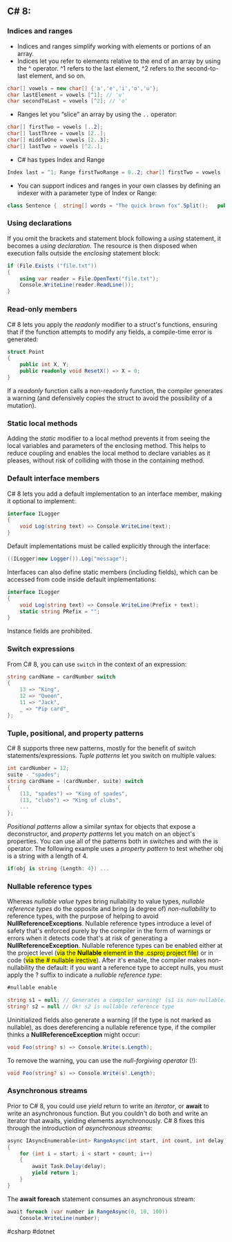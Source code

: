 ## C# 8:

### Indices and ranges

* Indices and ranges simplify working with elements or portions of an array.
* Indices let you refer to elements relative to the end of an array by using the ^ operator. ^1 refers to the last element, ^2 refers to the second-to-last element, and so on.

```csharp
char[] vowels = new char[] {'a','e','i','o','u'}; 
char lastElement = vowels [^1]; // 'u'
char secondToLast = vowels [^2]; // 'o'
```

- Ranges let you “slice” an array by using the `..` operator:

```csharp
char[] firstTwo = vowels [..2];
char[] lastThree = vowels [2..];
char[] middleOne = vowels [2..3];
char[] lastTwo = vowels [^2..];
```

* C# has types Index and Range

```csharp
Index last = ^1; Range firstTwoRange = 0..2; char[] firstTwo = vowels [firstTwoRange]; // 'a', 'e'
```

* You can support indices and ranges in your own classes by defining an indexer with a parameter type of Index or Range:

```csharp
class Sentence {  string[] words = "The quick brown fox".Split();   public string this [Index index] => words [index];  public string[] this [Range range] => words [range]; }
```

### Using declarations

If you omit the brackets and statement block following a *using* statement, it becomes a *using declaration*. The resource is then disposed when execution falls outside the *enclosing* statement block:

```csharp
if (File.Exists ("file.txt"))
{
	using var reader = File.OpenText("file.txt");
	Console.WriteLine(reader.ReadLine());
}
```

### Read-only members

C# 8 lets you apply the *readonly* modifier to a struct's functions, ensuring that if the function attempts to modify any fields, a compile-time error is generated:

```csharp
struct Point
{
	public int X, Y;
	public readonly void ResetX() => X = 0;
}
```

If a *readonly* function calls a non-readonly function, the compiler generates a warning (and defensively copies the struct to avoid the possibility of a mutation).

### Static local methods

Adding the *static* modifier to a local method prevents it from seeing the local variables and parameters of the enclosing method. This helps to reduce coupling and enables the local method to declare variables as it pleases, without risk of colliding with those in the containing method.

### Default interface members

C# 8 lets you add a default implementation to an interface member, making it optional to implement:

```csharp
interface ILogger
{
	void Log(string text) => Console.WriteLine(text);
}
```

Default implementations must be called explicitly through the interface:

```csharp
((ILogger)new Logger()).Log("message");
```

Interfaces can also define static members (including fields), which can be accessed from code inside default implementations:

```csharp
interface ILogger
{
	void Log(string text) => Console.WriteLine(Prefix + text);
	static string PRefix = "";
}
```

Instance fields are prohibited.

### Switch expressions

From C# 8, you can use `switch` in the context of an expression:

```csharp
string cardName = cardNumber switch
{
	13 => "King",
	12 => "Queen",
	11 => "Jack",
	_ => "Pip card"_
};
```

### Tuple, positional, and property patterns

C# 8 supports three new patterns, mostly for the benefit of switch statements/expressions. *Tuple patterns* let you switch on multiple values:

```csharp
int cardNumber = 12;
suite - "spades";
string cardName = (cardNumber, suite) switch
{
	(13, "spades") => "King of spades",
	(13, "clubs") => "King of clubs",
	...
};
```

*Positional patterns* allow a similar syntax for objects that expose a deconstructor, and *property patterns* let you match on an object's properties. You can use all of the patterns both in switches and with the is operator. The following example uses a *property pattern* to test whether obj is a string with a length of 4.

```csharp
if(obj is string {Length: 4}) ...
```

### Nullable reference types

Whereas *nullable value types* bring nullability to value types, *nullable reference types* do the opposite and bring (a degree of) *non-nullability* to reference types, with the purpose of helping to avoid **NullReferenceExceptions**. Nullable reference types introduce a level of safety that's enforced purely by the compiler in the form of warnings or errors when it detects code that's at risk of generating a **NullReferenceException**. Nullable reference types can be enabled either at the project level (<mark>via the **Nullable** element in the .csproj project file</mark>) or in code (<mark>via the # nullable irective</mark>).
After it's enable, the compiler makes non-nullability the default: if you want a reference type to accept nulls, you must apply the ? suffix to indicate a *nullable reference type*:

```csharp
#nullable enable

string s1 = null; // Generates a compiler warning! (s1 is non-nullable)
string? s2 = null // Ok! s2 is nullable reference type
```

Uninitialized fields also generate a warning (if the type is not marked as nullable), as does dereferencing a nullable reference type, if the compiler thinks a **NullReferenceException** might occur:

```csharp
void Foo(string? s) => Console.Write(s.Length);
```

To remove the warning, you can use the *null-forgiving operator* (!):

```csharp
void Foo(string? s) => Console.Write(s!.Length);
```

### Asynchronous streams

Prior to C# 8, you could use *yield* return to write an *iterator*, or **await** to write an asynchronous function. But you couldn't do both and write an iterator that awaits, yielding elements asynchronously. C# 8 fixes this through the introduction of *asynchronous streams*:

```csharp
async IAsyncEnumerable<int> RangeAsync(int start, int count, int delay)
{
	for (int i = start; i < start + count; i++)
	{
		await Task.Delay(delay);
		yield return i;
	}
}
```

The **await foreach** statement consumes an asynchronous stream:

```csharp
await foreach (var number in RangeAsync(0, 10, 100))
	Console.WriteLine(number);
```

#csharp #dotnet